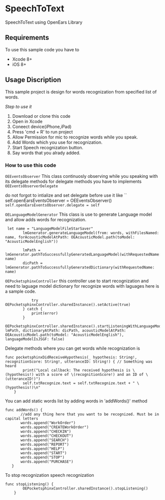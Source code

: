 # SpeechToText
SpeechToText using OpenEars Library

## Requirements
To use this sample code you have to
- Xcode 8+
- iOS 8+

## Usage Discription
This sample project is design for words recognization from specified list of words.

*Step to use it*
1) Download or clone this code
2) Open in Xcode
3) Coneect device(iPhone,iPad)
4) Press 'cmd + R' to run project
5) Allow Permission for mic to recognize words while you speak.
6) Add Words which you use for recognization.
7) Start Speech recognization button.
8) Say words that you alrady added.

### How to use this code

`OEEventsObserver`
This class continuosly observing while you speaking with its delegate methods
for delegate methods you have to implements `OEEventsObserverDelegate`

do not forgot to intialize and set delegate before use it
like
`` self.openEarsEventsObserver = OEEventsObserver()
`  self.openEarsEventsObserver.delegate = self`

`OELanguageModelGenerator`
This class is use to generate Language model and allow adds words for recognization.
```
 let name = "LanguageModelFileStarSaver"
        lmGenerator.generateLanguageModel(from: words, withFilesNamed: name, forAcousticModelAtPath: OEAcousticModel.path(toModel: "AcousticModelEnglish"))
        
        lmPath = lmGenerator.pathToSuccessfullyGeneratedLanguageModel(withRequestedName: name)
        dicPath = lmGenerator.pathToSuccessfullyGeneratedDictionary(withRequestedName: name)
```

`OEPocketsphinxController`
this controller use to start recognization and need to laguage model dictionary for recognize words with laguages here is a sample code.

```do{
            try OEPocketsphinxController.sharedInstance().setActive(true)
        } catch {
            print(error)
        }
        OEPocketsphinxController.sharedInstance().startListeningWithLanguageModel(atPath: lmPath, dictionaryAtPath: dicPath, acousticModelAtPath: OEAcousticModel.path(toModel: "AcousticModelEnglish"), languageModelIsJSGF: false)
```

Delegate methods where you can get words while recognization is
```
func pocketsphinxDidReceiveHypothesis(_ hypothesis: String!, recognitionScore: String!, utteranceID: String!) { // Something was heard
        print("Local callback: The received hypothesis is \(hypothesis!) with a score of \(recognitionScore!) and an ID of \(utteranceID!)")
        self.txtRecognize.text = self.txtRecognize.text + " \(hypothesis!)\n"
    }
```
 
 You can add static words list by adding words in 'addWords()' method
 ```
 func addWords() {
        //add any thing here that you want to be recognized. Must be in capital letters
        words.append("WorkOrder")
        words.append("CREATEWorkOrder")
        words.append("CHECKIN")
        words.append("CHECKOUT")
        words.append("SEARCH")
        words.append("REPORT")
        words.append("HELP")
        words.append("START")
        words.append("STOP")
        words.append("PURCHASE")
    }
```

To stop recognization speech recognization
```
func stopListening() {
        OEPocketsphinxController.sharedInstance().stopListening()
    }
```
